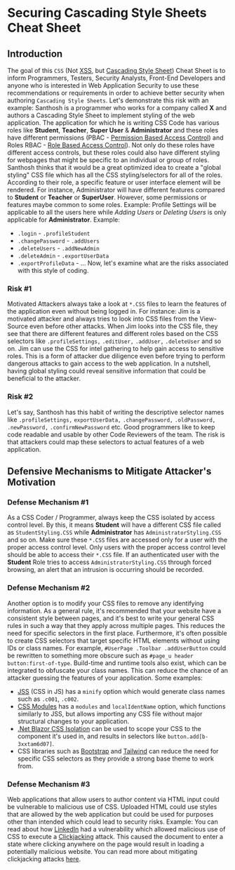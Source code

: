 # Securing Cascading Style Sheets Cheat Sheet 
## Introduction 
The goal of this `CSS` (Not [XSS](Cross_Site_Scripting_Prevention_Cheat_Sheet.md), but [Cascading
Style Sheet](https://www.w3schools.com/css/css_intro.asp)) Cheat Sheet is to inform Programmers, Testers, Security Analysts, Front-End
Developers and anyone who is interested in Web Application Security to use these recommendations or requirements in order to achieve better
security when authoring `Cascading Style Sheets`. 
Let\'s demonstrate this risk with an example: 
Santhosh is a programmer who works for a company called **X** and authors a Cascading Style Sheet to implement styling of the web
application. The application for which he is writing CSS Code has various roles like **Student**, **Teacher**, **Super User** &
**Administrator** and these roles have different permissions (PBAC - [Permission Based Access Control](Access_Control_Cheat_Sheet.md)) and
Roles RBAC - [Role Based Access Control](Access_Control_Cheat_Sheet.html.md)). Not only do these roles have
different access controls, but these roles could also have different styling for webpages that might be specific to an individual or group of
roles. 
Santhosh thinks that it would be a great optimized idea to create a \"global styling\" CSS file which has all the CSS styling/selectors for
all of the roles. According to their role, a specific feature or user interface element will be rendered. For instance, Administrator will
have different features compared to **Student** or **Teacher** or **SuperUser**. However, some permissions or features maybe common to
some roles. 
Example: Profile Settings will be applicable to all the users here while *Adding Users* or *Deleting Users* is only applicable for
**Administrator**. 
Example: 
-   `.login` -   `.profileStudent`
-   `.changePassword` -   `.addUsers`
-   `.deleteUsers` -   `.addNewAdmin`
-   `.deleteAdmin` -   `.exportUserData`
-   `.exportProfileData` -   \...
 Now, let\'s examine what are the risks associated with this style of
coding. 
### Risk #1 
Motivated Attackers always take a look at `*.CSS` files to learn the features of the application even without being logged in.
 For instance: Jim is a motivated attacker and always tries to look into
CSS files from the View-Source even before other attacks. When Jim looks into the CSS file, they see that there are different features and
different roles based on the CSS selectors like `.profileSettings,` `.editUser,` `.addUser,` `.deleteUser` and so on. Jim can use the CSS
for intel gathering to help gain access to sensitive roles. This is a form of attacker due diligence even before trying to perform dangerous
attacks to gain access to the web application. 
In a nutshell, having global styling could reveal sensitive information that could be beneficial to the attacker.
 ### Risk #2
 Let\'s say, Santhosh has this habit of writing the descriptive selector
names like `.profileSettings,` `exportUserData,` `.changePassword,` `.oldPassword,` `.newPassword,` `.confirmNewPassword` etc. Good
programmers like to keep code readable and usable by other Code Reviewers of the team. The risk is that attackers could map these
selectors to actual features of a web application. 
## Defensive Mechanisms to Mitigate Attacker\'s Motivation 
### Defense Mechanism #1 
As a CSS Coder / Programmer, always keep the CSS isolated by access control level. By this, it means **Student** will have a different CSS
file called as `StudentStyling.CSS` while **Administrator** has `AdministratorStyling.CSS` and so on. Make sure these `*.CSS` files are
accessed only for a user with the proper access control level. Only users with the proper access control level should be able to access
their `*.CSS` file. 
If an authenticated user with the **Student** Role tries to access `AdministratorStyling.CSS` through forced browsing, an alert that an
intrusion is occurring should be recorded. 
### Defense Mechanism #2 
Another option is to modify your CSS files to remove any identifying information. As a general rule, it\'s recommended that your website have
a consistent style between pages, and it\'s best to write your general CSS rules in such a way that they apply across multiple pages. This
reduces the need for specific selectors in the first place. Furthermore, it\'s often possible to create CSS selectors that target specific HTML
elements without using IDs or class names. For example, `#UserPage .Toolbar .addUserButton` could be rewritten to something more
obscure such as `#page_u header button:first-of-type`. 
Build-time and runtime tools also exist, which can be integrated to obfuscate your class names. This can reduce the chance of an attacker
guessing the features of your application. Some examples: 
-   [JSS](https://cssinjs.org) (CSS in JS) has a `minify` option which     would generate class names such as `.c001`, `.c002`.
-   [CSS Modules](https://github.com/css-modules/css-modules) has a     `modules` and `localIdentName` option, which functions similarly to
    JSS, but allows importing any CSS file without major structural     changes to your application.
-   [.Net Blazor CSS     Isolation](https://learn.microsoft.com/en-us/aspnet/core/blazor/components/css-isolation)
    can be used to scope your CSS to the component it\'s used in, and     results in selectors like `button.add[b-3xxtam6d07]`.
-   CSS libraries such as [Bootstrap](https://getbootstrap.com) and     [Tailwind](https://tailwindcss.com) can reduce the need for specific
    CSS selectors as they provide a strong base theme to work from. 
### Defense Mechanism #3 
Web applications that allow users to author content via HTML input could be vulnerable to malicious use of CSS. Uploaded HTML could use styles
that are allowed by the web application but could be used for purposes other than intended which could lead to security risks.
 Example: You can read about how
[LinkedIn](https://www.scmagazine.com/news/vulnerability-management/style-sheet-vulnerability-allowed-attacker-to-hijack-linkedin-pages) had a vulnerability which allowed malicious use of CSS to execute a
[Clickjacking](https://owasp.org/www-community/attacks/Clickjacking) attack. This caused the document to enter a state where clicking
anywhere on the page would result in loading a potentially malicious website. You can read more about mitigating clickjacking attacks
[here](Clickjacking_Defense_Cheat_Sheet.md). 
